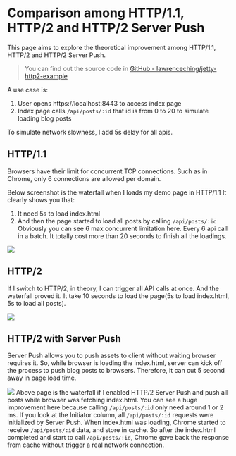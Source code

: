 # Comparison among HTTP/1.1, HTTP/2 and HTTP/2 Server Push
This page aims to explore the theoretical improvement among HTTP/1.1, HTTP/2 and HTTP/2 Server Push.

> You can find out the source code in [GitHub - lawrenceching/jetty-http2-example](https://github.com/lawrenceching/jetty-http2-example)  

A use case is:
1. User opens https://localhost:8443 to access index page
2. Index page calls `/api/posts/:id`  that id is from 0 to 20 to simulate loading blog posts

To simulate network slowness, I add 5s delay for all apis.

## HTTP/1.1
Browsers have their limit for concurrent TCP connections. Such as in Chrome, only 6 connections are allowed per domain.

Below screenshot is the waterfall when I loads my demo page in HTTP/1.1
It clearly shows you that:
1. It need 5s to load index.html
2. And then the page started to load all posts by calling `/api/posts/:id`
Obviously you can see 6 max concurrent limitation here. Every 6 api call in a batch. It totally cost more than 20 seconds to finish all the loadings.

![](/static/AD52F6F1-FE65-4740-84A1-38375A746E65.png)

## HTTP/2
If I switch to HTTP/2, in theory, I can trigger all API calls at once.
And the waterfall proved it.
It take 10 seconds to load the page(5s to load index.html, 5s to load all posts).

![](/static/4F947599-83E4-46C0-AD45-CE61E01FA95B.png)

## HTTP/2 with Server Push
Server Push allows you to push assets to client without waiting browser requires it.
So, while browser is loading the index.html, server can kick off the process to push blog posts to browsers. Therefore, it can cut 5 second away in page load time.

![](/static/75F56C3C-5EDD-4CF6-9357-902B2D279DF4.png)
Above page is the waterfall if I enabled HTTP/2 Server Push and push all posts while browser was fetching index.html.
You can see a huge improvement here because calling `/api/posts/:id` only need around 1 or 2 ms.
If you look at the Initiator column, all `/api/posts/:id` requests were initialized by Server Push. When index.html was loading, Chrome started to receive `/api/posts/:id` data, and store in cache. So after the index.html completed and start to call `/api/posts/:id`, Chrome gave back the response from cache without trigger a real network connection.
